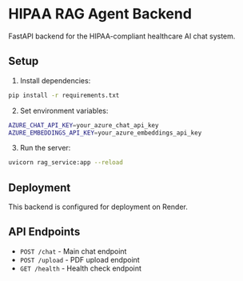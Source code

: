 # HIPAA RAG Agent Backend

FastAPI backend for the HIPAA-compliant healthcare AI chat system.

## Setup

1. Install dependencies:
```bash
pip install -r requirements.txt
```

2. Set environment variables:
```bash
AZURE_CHAT_API_KEY=your_azure_chat_api_key
AZURE_EMBEDDINGS_API_KEY=your_azure_embeddings_api_key
```

3. Run the server:
```bash
uvicorn rag_service:app --reload
```

## Deployment

This backend is configured for deployment on Render.

## API Endpoints

- `POST /chat` - Main chat endpoint
- `POST /upload` - PDF upload endpoint
- `GET /health` - Health check endpoint